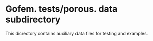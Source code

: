 # Gofem. tests/porous. data subdirectory

This dicrectory contains auxiliary data files for testing and examples.

